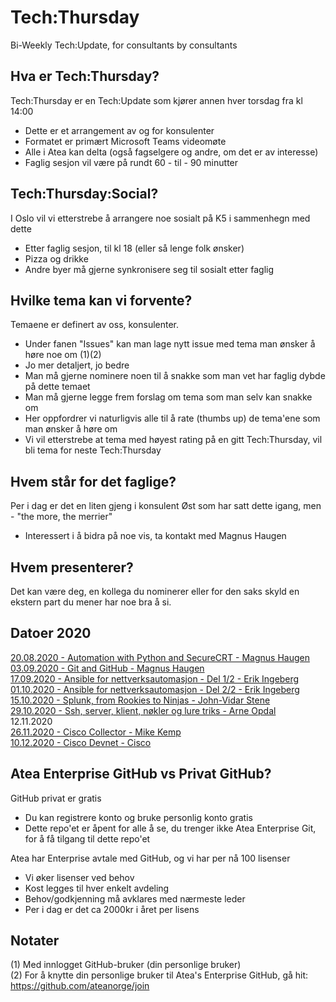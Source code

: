 # Tech:Thursday  
Bi-Weekly Tech:Update, for consultants by consultants  
  
## Hva er Tech:Thursday?  
  
Tech:Thursday er en Tech:Update som kjører annen hver torsdag fra kl 14:00  
*	Dette er et arrangement av og for konsulenter  
*	Formatet er primært Microsoft Teams videomøte  
* Alle i Atea kan delta (også fagselgere og andre, om det er av interesse)  
* Faglig sesjon vil være på rundt 60 - til - 90 minutter  
  
## Tech:Thursday:Social?  
  
I Oslo vil vi etterstrebe å arrangere noe sosialt på K5 i sammenhegn med dette  
* Etter faglig sesjon, til kl 18 (eller så lenge folk ønsker)  
* Pizza og drikke  
* Andre byer må gjerne synkronisere seg til sosialt etter faglig  
  
## Hvilke tema kan vi forvente?  
  
Temaene er definert av oss, konsulenter.  
* Under fanen "Issues" kan man lage nytt issue med tema man ønsker å høre noe om (1)(2)  
* Jo mer detaljert, jo bedre  
* Man må gjerne nominere noen til å snakke som man vet har faglig dybde på dette temaet  
* Man må gjerne legge frem forslag om tema som man selv kan snakke om  
* Her oppfordrer vi naturligvis alle til å rate (thumbs up) de tema'ene som man ønsker å høre om  
* Vi vil etterstrebe at tema med høyest rating på en gitt Tech:Thursday, vil bli tema for neste Tech:Thursday  
  
## Hvem står for det faglige?  
  
Per i dag er det en liten gjeng i konsulent Øst som har satt dette igang, men - "the more, the merrier"  
* Interessert i å bidra på noe vis, ta kontakt med Magnus Haugen  
  
## Hvem presenterer?  
  
Det kan være deg, en kollega du nominerer eller for den saks skyld en ekstern part du mener har noe bra å si.  
  
## Datoer 2020

[20.08.2020 - Automation with Python and SecureCRT - Magnus Haugen](https://github.com/ateanorge/TechThursday/tree/master/2020-08-20%20Automation%20with%20python%20and%20secureCRT)  
[03.09.2020 - Git and GitHub - Magnus Haugen](https://github.com/ateanorge/TechThursday/tree/master/2020-09-03%20Git%20og%20Github)  
[17.09.2020 - Ansible for nettverksautomasjon - Del 1/2 - Erik Ingeberg](https://github.com/ateanorge/TechThursday/tree/master/2020-09-17_Ansible_for_nettverksautomasjon)  
[01.10.2020 - Ansible for nettverksautomasjon - Del 2/2 - Erik Ingeberg](https://github.com/ateanorge/tech-thursday/blob/master/2020-09-17_Ansible_for_nettverksautomasjon/README.md#velkommen-til-den-fjerde-techtorsdagen)  
[15.10.2020 - Splunk, from Rookies to Ninjas - John-Vidar Stene](https://github.com/ateanorge/tech-thursday/blob/master/2020-10-15%20splunk/readme.md#velkommen-til-techtorsdagen)  
[29.10.2020 - Ssh, server, klient, nøkler og lure triks - Arne Opdal](https://github.com/ateanorge/tech-thursday/tree/master/2020-10-29%20ssh#velkommen-til-techtorsdagen)  
12.11.2020  
[26.11.2020 - Cisco Collector - Mike Kemp](https://github.com/ateanorge/tech-thursday/tree/master/2020-11-26%20Cisco%20Collector#velkommen-til-techtorsdagen)  
[10.12.2020 - Cisco Devnet - Cisco](https://github.com/ateanorge/tech-thursday/tree/master/2020-12-10%20Cisco%20Devnet)
  
## Atea Enterprise GitHub vs Privat GitHub?  
  
GitHub privat er gratis    
* Du kan registrere konto og bruke personlig konto gratis  
* Dette repo'et er åpent for alle å se, du trenger ikke Atea Enterprise Git, for å få tilgang til dette repo'et  

Atea har Enterprise avtale med GitHub, og vi har per nå 100 lisenser  
* Vi øker lisenser ved behov  
* Kost legges til hver enkelt avdeling  
* Behov/godkjenning må avklares med nærmeste leder  
* Per i dag er det ca 2000kr i året per lisens  
  
## Notater
  
(1) Med innlogget GitHub-bruker (din personlige bruker)  
(2) For å knytte din personlige bruker til Atea's Enterprise GitHub, gå hit: https://github.com/ateanorge/join  
